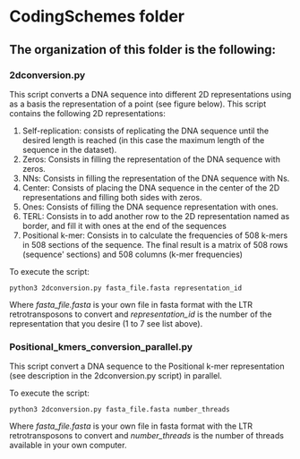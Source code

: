 # CodingSchemes folder

## The organization of this folder is the following:

### 2dconversion.py
This script converts a DNA sequence into different 2D representations using as a basis the representation of a point (see figure below). This script contains the following 2D representations:
1. Self-replication: consists of replicating the DNA sequence until the desired length is reached (in this case the maximum length of the sequence in the dataset).
2. Zeros: Consists in filling the representation of the DNA sequence with zeros.
3. NNs: Consists in filling the representation of the DNA sequence with Ns.
4. Center: Consists of placing the DNA sequence in the center of the 2D representations and filling both sides with zeros.
5. Ones: Consists of filling the DNA sequence representation with ones.
6. TERL: Consists in to add another row to the 2D representation named as border, and fill it with ones at the end of the sequences
7. Positional k-mer: Consists in to calculate the frequencies of 508 k-mers in 508 sections of the sequence. The final result is a matrix of 508 rows (sequence' sections) and 508 columns (k-mer frequencies)

To execute the script:

```
python3 2dconversion.py fasta_file.fasta representation_id
```
Where *fasta_file.fasta* is your own file in fasta format with the LTR retrotransposons to convert and *representation_id* is the number of the representation that you desire (1 to 7 see list above).

### Positional_kmers_conversion_parallel.py
This script convert a DNA sequence to the Positional k-mer representation (see description in the 2dconversion.py script) in parallel.

To execute the script:

```
python3 2dconversion.py fasta_file.fasta number_threads
```
Where *fasta_file.fasta* is your own file in fasta format with the LTR retrotransposons to convert and *number_threads* is the number of threads available in your own computer.
